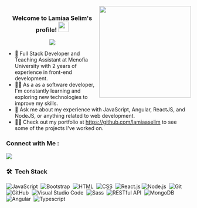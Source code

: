 
<img width="250" align="right" src="https://media0.giphy.com/media/v1.Y2lkPTc5MGI3NjExNzdicGZibXIzbjg2Z2htbXZ6dm5pbm02YWFrdGY0MzJpcXI1aG8zaCZlcD12MV9pbnRlcm5hbF9naWZfYnlfaWQmY3Q9Zw/xT9IgzoKnwFNmISR8I/giphy.gif">

<h3 align="center">
  Welcome to Lamiaa Selim's profile!
  <img src="https://media.giphy.com/media/hvRJCLFzcasrR4ia7z/giphy.gif" width="28">
</h3>

<!-- Typing SVG by DenverCoder1 - https://github.com/DenverCoder1/readme-typing-svg -->
<p align="center">
<a href="https://github.com/DenverCoder1/readme-typing-svg"><img src="https://readme-typing-svg.herokuapp.com/?lines=Full-stack%20web%20developer;Always%20learning%20new%20things&font=Fira%20Code&center=true&width=440&height=45&color=f75c7e&vCenter=true&size=22"></a>
</p> 

- 🏢 Full Stack Developer and Teaching Assistant at Menofia University with 2 years of experience in front-end development.
- 👩‍💻 As a as a software developer, I'm constantly learning and exploring new technologies to improve my skills.
- 💬 Ask me about my experience with JavaScript, Angular, ReactJS, and NodeJS, or anything related to web development.
- 👩‍💻 Check out my portfolio at https://github.com/lamiaaselim to see some of the projects I've worked on.


### Connect with Me :

<a href="https://www.linkedin.com/in/lamiaaselim" target="_blank"><img src="https://img.shields.io/badge/Lamiaa%20Selim-0077B5?style=for-the-badge&logo=Linkedin&logoColor=white"/></a>

### 🛠 &nbsp;Tech Stack
![JavaScript](https://img.shields.io/badge/-JavaScript-05122A?style=flat&logo=javascript)&nbsp;
![Bootstrap](https://img.shields.io/badge/-Bootstrap-05122A?style=flat&logo=bootstrap&logoColor=563D7C)&nbsp;
![HTML](https://img.shields.io/badge/-HTML-05122A?style=flat&logo=HTML5)&nbsp;
![CSS](https://img.shields.io/badge/-CSS-05122A?style=flat&logo=CSS3&logoColor=1572B6)&nbsp;
![React.js](https://img.shields.io/badge/-React-05122A?style=flat&logo=react)
![Node.js](https://img.shields.io/badge/-Node.js-05122A?style=flat&logo=node.js&logoColor=339933)&nbsp;
![Git](https://img.shields.io/badge/-Git-05122A?style=flat&logo=git)&nbsp;
![GitHub](https://img.shields.io/badge/-GitHub-05122A?style=flat&logo=github)&nbsp;
![Visual Studio Code](https://img.shields.io/badge/-Visual%20Studio%20Code-05122A?style=flat&logo=visual-studio-code&logoColor=007ACC)&nbsp;
![Sass](https://img.shields.io/badge/-Sass-05122A?style=flat&logo=sass)&nbsp;
![RESTful API](https://img.shields.io/badge/-RESTful%20API-61DAFB?)&nbsp;
![MongoDB](https://img.shields.io/badge/-MongoDB-05122A?style=flat&logo=MongoDB)&nbsp;
![Angular](https://img.shields.io/badge/-Angular-DD0031?style=flat&logo=Angular)&nbsp;
![Typescript](https://img.shields.io/badge/-TypeScript-3178C6?style=flat&logo=TypeScript)&nbsp;
